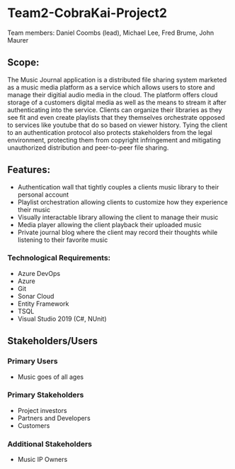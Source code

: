 # Team2-CobraKai-Project2
Team members: Daniel Coombs (lead), Michael Lee, Fred Brume, John Maurer

## Scope: 

The Music Journal application is a distributed file sharing system marketed as a music media platform as a service which allows users to store and manage their digitial audio media in the cloud.  The platform offers cloud storage of a customers digital media as well as the means to stream it after authenticating into the service.  Clients can organize their libraries as they see fit and even create playlists that they themselves orchestrate opposed to services like youtube that do so based on viewer history.  Tying the client to an authentication protocol also protects stakeholders from the legal environment, protecting them from copyright infringement and mitigating unauthorized distribution and peer-to-peer file sharing.  

## Features:

* Authentication wall that tightly couples a clients music library to their personal account
* Playlist orchestration allowing clients to customize how they experience their music
* Visually interactable library allowing the client to manage their music
* Media player allowing the client playback their uploaded music
* Private journal blog where the client may record their thoughts while listening to their favorite music

### Technological Requirements:

* Azure DevOps
* Azure
* Git
* Sonar Cloud
* Entity Framework
* TSQL
* Visual Studio 2019 (C#, NUnit)

## Stakeholders/Users

### Primary Users

* Music goes of all ages

### Primary Stakeholders

* Project investors
* Partners and Developers
* Customers

### Additional Stakeholders

* Music IP Owners
